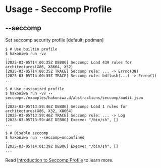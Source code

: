 # Usage - Seccomp Profile

## --seccomp

Set seccomp security profile [default: podman]

```console,ignore
$ # Use builtin profile
$ hakoniwa run -vv
...
[2025-03-05T14:00:35Z DEBUG] Seccomp: Load 439 rules for architectures(X86, X8664, X32)
[2025-03-05T14:00:35Z TRACE] Seccomp rule: ... -> Errno(38)
[2025-03-05T14:00:35Z TRACE] Seccomp rule: bdflush(...) -> Errno(1)
...

$ # Use customized profile
$ hakoniwa run -vv --seccomp=./examples/hakoniwa.d/abstractions/seccomp/audit.json
...
[2025-03-05T13:59:46Z DEBUG] Seccomp: Load 1 rules for architectures(X86, X32, X8664)
[2025-03-05T13:59:46Z TRACE] Seccomp rule: ... -> Log
[2025-03-05T13:59:46Z DEBUG] Execve: "/bin/sh", []
...

$ # Disable seccomp
$ hakoniwa run --seccomp=unconfined
...
[2025-03-05T14:01:39Z DEBUG] Execve: "/bin/sh", []
...
```

Read [Introduction to Seccomp Profile](./howto-introduction-to-seccomp-profile.md) to learn more.
